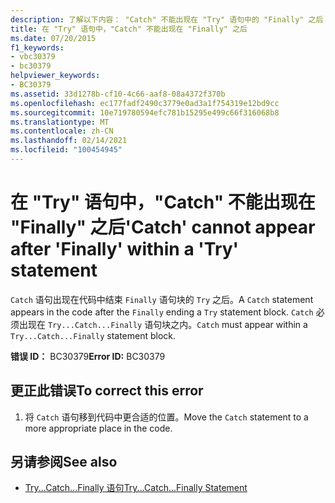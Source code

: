 ```yaml
---
description: 了解以下内容： "Catch" 不能出现在 "Try" 语句中的 "Finally" 之后
title: 在 "Try" 语句中，"Catch" 不能出现在 "Finally" 之后
ms.date: 07/20/2015
f1_keywords:
- vbc30379
- bc30379
helpviewer_keywords:
- BC30379
ms.assetid: 33d1278b-cf10-4c66-aaf8-08a4372f370b
ms.openlocfilehash: ec177fadf2490c3779e0ad3a1f754319e12bd9cc
ms.sourcegitcommit: 10e719780594efc781b15295e499c66f316068b8
ms.translationtype: MT
ms.contentlocale: zh-CN
ms.lasthandoff: 02/14/2021
ms.locfileid: "100454945"
---
```

# <a name="catch-cannot-appear-after-finally-within-a-try-statement"></a><span data-ttu-id="9414e-103">在 "Try" 语句中，"Catch" 不能出现在 "Finally" 之后</span><span class="sxs-lookup"><span data-stu-id="9414e-103">'Catch' cannot appear after 'Finally' within a 'Try' statement</span></span>

<span data-ttu-id="9414e-104">`Catch` 语句出现在代码中结束 `Finally` 语句块的 `Try` 之后。</span><span class="sxs-lookup"><span data-stu-id="9414e-104">A `Catch` statement appears in the code after the `Finally` ending a `Try` statement block.</span></span> <span data-ttu-id="9414e-105">`Catch` 必须出现在 `Try...Catch...Finally` 语句块之内。</span><span class="sxs-lookup"><span data-stu-id="9414e-105">`Catch` must appear within a `Try...Catch...Finally` statement block.</span></span>  
  
 <span data-ttu-id="9414e-106">**错误 ID：** BC30379</span><span class="sxs-lookup"><span data-stu-id="9414e-106">**Error ID:** BC30379</span></span>  
  
## <a name="to-correct-this-error"></a><span data-ttu-id="9414e-107">更正此错误</span><span class="sxs-lookup"><span data-stu-id="9414e-107">To correct this error</span></span>  
  
1. <span data-ttu-id="9414e-108">将 `Catch` 语句移到代码中更合适的位置。</span><span class="sxs-lookup"><span data-stu-id="9414e-108">Move the `Catch` statement to a more appropriate place in the code.</span></span>  
  
## <a name="see-also"></a><span data-ttu-id="9414e-109">另请参阅</span><span class="sxs-lookup"><span data-stu-id="9414e-109">See also</span></span>

- [<span data-ttu-id="9414e-110">Try...Catch...Finally 语句</span><span class="sxs-lookup"><span data-stu-id="9414e-110">Try...Catch...Finally Statement</span></span>](../language-reference/statements/try-catch-finally-statement.md)
